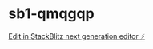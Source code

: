 # sb1-qmqgqp

[Edit in StackBlitz next generation editor ⚡️](https://stackblitz.com/~/github.com/HansNi3mann/sb1-qmqgqp)